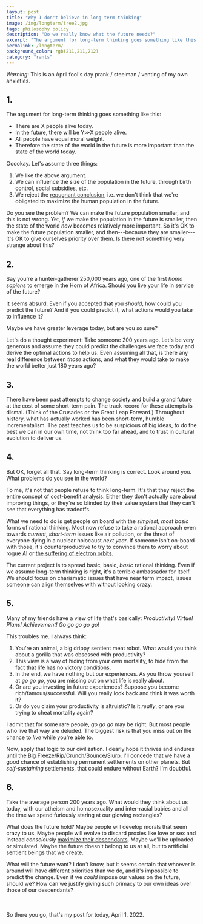 ```yaml
---
layout: post
title: "Why I don't believe in long-term thinking"
image: /img/longterm/tree2.jpg
tags: philosophy policy
description: "Do we really know what the future needs?"
excerpt: "The argument for long-term thinking goes something like this: · There are X people alive today. · In the future, there will be Y≫X people alive. · All people have equal moral weight. · Therefore the state of the world in the future is more important than the state of the world today. Ooookay. Let's assume three things: 1.  We like the above argument. 2.  We can influence the size of the population in the future, through birth control, social subsidies, etc. 3.  We reject the repugnant conclusion, i.e. we don't think that we're obligated to maximize the human population in the future. Do you see the problem?"
permalink: /longterm/
background_color: rgb(211,211,212)
category: "rants"
---
```


*Warning*: This is an April fool's day prank / steelman / venting of my own anxieties.

## 1.

The argument for long-term thinking goes something like this:

* There are X people alive today.
* In the future, there will be Y≫X people alive.
* All people have equal moral weight.
* Therefore the state of the world in the future is more important than the state of the world today.

Ooookay. Let's assume three things:

1.  We like the above argument.
2.  We can influence the size of the population in the future, through birth control, social subsidies, etc.
3.  We reject the [repugnant conclusion](https://en.wikipedia.org/wiki/Mere_addition_paradox), i.e. we don't think that we're obligated to maximize the human population in the future.

Do you see the problem? We can make the future population smaller, and this is not wrong. Yet, *if* we make the population in the future is smaller, then the state of the world *now* becomes relatively more important. So it's OK to make the future population smaller, and then---because they are smaller---it's OK to give ourselves priority over them. Is there not something very strange about this?

## 2.

Say you're a hunter-gatherer 250,000 years ago, one of the first *homo sapiens* to emerge in the Horn of Africa. Should you live your life in service of the future?

It seems absurd. Even if you accepted that you *should*, how could you predict the future? And if you could predict it, what actions would you take to influence it?

Maybe we have greater leverage today, but are you so sure?

Let's do a thought experiment: Take someone 200 years ago. Let's be very generous and assume they could predict the challenges we face today and derive the optimal actions to help us. Even assuming all that, is there any real difference between *those* actions, and what they would take to make the world better just 180 years ago?

## 3.

There have been past attempts to change society and build a grand future at the cost of some short-term pain. The track record for these attempts is dismal. (Think of the Crusades or the Great Leap Forward.) Throughout history, what has actually worked has been short-term, humble incrementalism. The past teaches us to be suspicious of big ideas, to do the best we can in our own time, not think too far ahead, and to trust in cultural evolution to deliver us.

## 4.

But OK, forget all that. Say long-term thinking is correct. Look around you. What problems do you see in the world?

To me, it's not that people refuse to think long-term. It's that they reject the entire concept of cost-benefit analysis. Either they don't actually care about improving things, or they're so blinded by their value system that they can't see that everything has tradeoffs.

What we need to do is get people on board with the *simplest, most basic* forms of rational thinking. Most now refuse to take a rational approach even towards *current*, *short-term* issues like air pollution, or the threat of everyone dying in a nuclear holocaust *next year*. If someone isn't on-board with those, it's counterproductive to try to convince them to worry about rogue AI or [the suffering of electron orbits](https://reducing-suffering.org/is-there-suffering-in-fundamental-physics/).

The current project is to spread basic, basic, *basic* rational thinking. Even if we assume long-term thinking is right, it's a terrible ambassador for itself. We should focus on charismatic issues that have near term impact, issues someone can align themselves with without looking crazy.

## 5.

Many of my friends have a view of life that's basically: *Productivity! Virtue! Plans! Achievement! Go go go go go!*

This troubles me. I always think:

1. You're an animal, a big drippy sentient meat robot. What would you think about a gorilla that was obsessed with productivity?
2. This view is a way of hiding from your own mortality, to hide from the fact that life has no victory conditions.
3. In the end, we have nothing but our experiences. As you throw yourself at *go go go*, you are missing out on what life is really about.
4. Or are you investing in future experiences? Suppose you become rich/famous/successful. Will you really look back and think it was worth it?
5. Or do you claim your productivity is altruistic? Is it *really*, or are you trying to cheat mortality again?

I admit that for some rare people, *go go go* may be right. But most people who live that way are deluded. The biggest risk is that you miss out on the chance to *live* while you're able to.

Now, apply that logic to our civilization. I dearly hope it thrives and endures until the [Big Freeze/Rip/Crunch/Bounce/Slurp](https://en.wikipedia.org/wiki/Ultimate_fate_of_the_universe). I'll concede that we have a good chance of establishing permanent settlements on other planets. But *self-sustaining* settlements, that could endure without Earth? I'm doubtful.

## 6.

Take the average person 200 years ago. What would they think about us today, with our atheism and homosexuality and inter-racial babies and all the time we spend furiously staring at our glowing rectangles?

What does the future hold? Maybe people will develop morals that seem crazy to us. Maybe people will evolve to discard proxies like love or sex and instead *consciously* [maximize their descendants](https://www.overcomingbias.com/2021/12/on-evolved-values.html). Maybe we'll be uploaded or simulated. Maybe the future doesn't belong to us at all, but to artificial sentient beings that we create.

What will the future want? I don't know, but it seems certain that whoever is around will have different priorities than we do, and it's impossible to predict the change. Even if we *could* impose our values on the future, should we? How can we justify giving such primacy to our own ideas over those of our descendants?


<br>
<br>
So there you go, that's my post for today, April 1, 2022.
